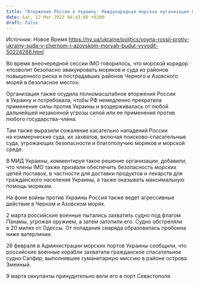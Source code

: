 ```yaml
---
title: "Вторжение России в Украину: Международная морская организация ООН создаст коридоры для вывода судов в Черном и Азовском морях"
date: Sat, 12 Mar 2022 04:43:00 +0200
draft: false
---
```

Источник: Новое Время https://nv.ua/ukraine/politics/voyna-rossii-protiv-ukrainy-suda-v-chernom-i-azovskom-moryah-budut-vyvodit-50224288.html


 Во время внеочередной сессии IMO говорилось, что морской коридор «позволит безопасно эвакуировать моряков и суда из районов повышенного риска и пострадавших районов Черного и Азовского морей в безопасное место».

Организация также осудила полномасштабное вторжения России в Украину и потребовала, чтобы РФ немедленно прекратила применение силы против Украины и воздерживалась от любой дальнейшей незаконной угрозы силой или ее применения против любого государства-члена.

Там также выразили сожаление касательно нападений России на коммерческие суда, их захватов, включая поисково-спасательные суда, угрожающих безопасности и благополучию моряков и морской среде.

В МИД Украины, комментируя такое решение организации, добавили, что члены IMO также призвали обеспечить безопасность морских цепей поставок, в частности для доставки продуктов и лекарств для гражданского населения Украины, а также оказывать максимальную помощь морякам.

На фоне войны против Украины Россия также ведет агрессивные действия в Черном и Азовском морях.

2 марта российские военные пытались захватить судно под флагом Панамы, угрожая оружием, а затем затопили его. Судно обстреляли в 20 милях от Одессы. От попадания снаряда образовалась пробоина ниже ватерлинии.

26 февраля в Администрации морских портов Украины сообщили, что российские военные корабли захватили гражданское спасательное судно Сапфир, выполнявшее гуманитарную миссию в районе острова Змеиный.

9 марта оккупанты принудительно вели его в порт Севастополя.
